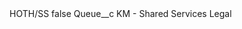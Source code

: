 <?xml version="1.0" encoding="UTF-8"?>
<CustomMetadata xmlns="http://soap.sforce.com/2006/04/metadata" xmlns:xsi="http://www.w3.org/2001/XMLSchema-instance" xmlns:xsd="http://www.w3.org/2001/XMLSchema">
    <label>HOTH/SS</label>
    <protected>false</protected>
    <values>
        <field>Queue__c</field>
        <value xsi:type="xsd:string">KM - Shared Services Legal</value>
    </values>
</CustomMetadata>
